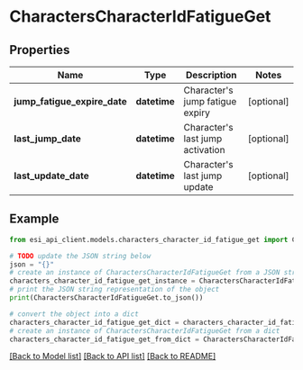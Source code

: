 # CharactersCharacterIdFatigueGet


## Properties

Name | Type | Description | Notes
------------ | ------------- | ------------- | -------------
**jump_fatigue_expire_date** | **datetime** | Character&#39;s jump fatigue expiry | [optional] 
**last_jump_date** | **datetime** | Character&#39;s last jump activation | [optional] 
**last_update_date** | **datetime** | Character&#39;s last jump update | [optional] 

## Example

```python
from esi_api_client.models.characters_character_id_fatigue_get import CharactersCharacterIdFatigueGet

# TODO update the JSON string below
json = "{}"
# create an instance of CharactersCharacterIdFatigueGet from a JSON string
characters_character_id_fatigue_get_instance = CharactersCharacterIdFatigueGet.from_json(json)
# print the JSON string representation of the object
print(CharactersCharacterIdFatigueGet.to_json())

# convert the object into a dict
characters_character_id_fatigue_get_dict = characters_character_id_fatigue_get_instance.to_dict()
# create an instance of CharactersCharacterIdFatigueGet from a dict
characters_character_id_fatigue_get_from_dict = CharactersCharacterIdFatigueGet.from_dict(characters_character_id_fatigue_get_dict)
```
[[Back to Model list]](../README.md#documentation-for-models) [[Back to API list]](../README.md#documentation-for-api-endpoints) [[Back to README]](../README.md)


